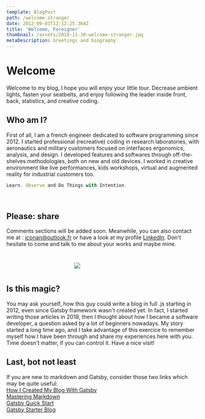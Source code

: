 ```yaml
---
template: BlogPost
path: /welcome-stranger
date: 2012-09-03T12:12:25.364Z
title: 'Welcome, Foreigner'
thumbnail: /assets/2018-11-30-welcome-stranger.jpg
metaDescription: Greetings and biography
---
```


# Welcome

Welcome to my blog, I hope you will enjoy your little tour. Decrease ambient lights, fasten your seatbelts, and enjoy following the leader inside front, back, statistics, and creative coding.

## Who am I?

First of all, I am a french engineer dedicated to software programming since 2012. I started professional (recreative) coding in research laboratories, with aeronautics and military customers focused on interfaces ergonomics, analysis, and design. I developed features and softwares through off-the-shelves methodologies, both on new and old devices. I worked in creative environment like live performances, kids workshops, virtual and augmented reality for industrial customers too.

```Javascript
Learn. Observe and Do Things with Intention.
```
<br/>

## Please: share 

Comments sections will be added soon. Meanwhile, you can also contact me at : [jconan@outlook.fr](jconan@outlook.fr) or have a look at my profile [LinkedIn](https://www.linkedin.com/in/julien-conan/). Don't hesitate to come and talk to me about your works and maybe mine.

<div class="custom-images" style="width: 150px; margin: 40px auto;">
	<img src="/assets/2018-11-30-welcome-stranger-this-is-me.jpg">
</div>

## Is this magic?

You may ask yourself, how this guy could write a blog in full .js  starting in 2012, even since Gatsby framework wasn't created yet. In fact, I started writing those articles in 2018, then I thought about how I became a software developer, a question asked by a lot of beginners nowadays. My story started a long time ago, and I take advantage of this exercice to remember myself how I have been through and share my experiences here with you. Time doesn't matter, if you can control it. Have a nice visit!

## Last, bot not least

If you are new to markdown and Gatsby, consider those two links which may be quite useful:  
[How I Created My Blog With Gatsby](https://dev.to/mouhamedaly/how-i-created-my-blog-with-gatsby-1762)  
[Mastering Markdown](https://guides.github.com/features/mastering-markdown/)  
[Gatsby Quick Start](https://www.gatsbyjs.com/docs/quick-start/)  
[Gatsby Starter Blog](https://www.gatsbyjs.com/starters/gatsbyjs/gatsby-starter-blog)